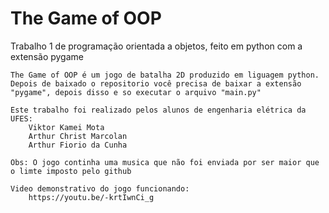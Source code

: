 # The Game of OOP
 Trabalho 1 de programação orientada a objetos, feito em python com a extensão pygame

    The Game of OOP é um jogo de batalha 2D produzido em liguagem python.
    Depois de baixado o repositorio você precisa de baixar a extensão "pygame", depois disso e so executar o arquivo "main.py"
    
    Este trabalho foi realizado pelos alunos de engenharia elétrica da UFES:
        Viktor Kamei Mota
        Arthur Christ Marcolan
        Arthur Fiorio da Cunha
        
    Obs: O jogo continha uma musica que não foi enviada por ser maior que o limte imposto pelo github

    Video demonstrativo do jogo funcionando:
        https://youtu.be/-krtIwnCi_g
